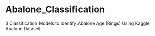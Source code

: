 # Abalone_Classification
3 Classification Models to Identify Abalone Age (Rings) Using Kaggle Abalone Dataset
